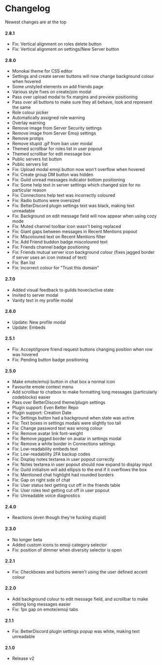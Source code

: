 # Changelog
Newest changes are at the top

#### 2.8.1
* Fix: Vertical alignment on roles delete button
* Fix: Vertical alignment on settings/New Server button

#### 2.8.0
* Monokai theme for CSS editor
* Settings and create server buttons will now change background colour when hovered
* Some unstyled elements on add friends page
* Various style fixes on create/join modal
* Pass over upload modal to fix margins and preview positioning
* Pass over all buttons to make sure they all behave, look and represent the same
* Role colour picker
* Automatically assigned role warning
* Overlay warning
* Remove image from Server Security settings
* Remove image from Server Emoji settings
* Remove protips
* Remove stupid .gif from ban user modal
* Themed scrollbar for roles list in user popout
* Themed scrollbar for edit message box
* Public servers list button
* Public servers list
* Fix: Upload modal emoji button now won't overflow when hovered
* Fix: Create group DM button was hidden
* Fix: Guild unread messages indicator bottom positioning
* Fix: Some help text in server settings which changed size for no particular reason
* Fix: Connections help text was incorrectly coloured
* Fix: Radio buttons were oversized
* Fix: BetterDiscord plugin settings text was black, making text unreadable
* Fix: Background on edit message field will now appear when using cozy mode
* Fix: Muted channel toolbar icon wasn't being replaced
* Fix: Giant gaps between messages in Recent Mentions popout
* Fix: Miscoloured text on Recent Mentions filter
* Fix: Add Friend buddon badge miscoloured text
* Fix: Friends channel badge positioning
* Fix: Friends mutual server icon background colour (fixes jagged border if server uses an icon instead of text)
* Fix: Ban list
* Fix: Incorrect colour for "Trust this domain"

#### 2.7.0
* Added visual feedback to guilds hover/active state
* Invited to server modal
* Vanity text in my profile modal

#### 2.6.0
* Update: New profile modal
* Update: Embeds

#### 2.5.1
* Fix: Accept/Ignore friend request buttons changing position when row was hovered
* Fix: Pending button badge positioning

#### 2.5.0
* Make emote/emoji button in chat box a normal icon
* Favourite emote context menu
* Add scrollbar to chatbox to make formatting long messages (particularly codeblocks) easier
* Pass over BetterDiscord theme/plugin settings
* Plugin support: Even Better Repo
* Plugin support: Creation Date
* Fix: Settings button had a background when state was active
* Fix: Text boxes in settings modals were slightly too tall
* Fix: Change password text was wrong colour
* Fix: Remove avatar link font-weight
* Fix: Remove jagged border on avatar in settings modal
* Fix: Remove a white border in Connections settings
* Fix: Low-readability embeds text
* Fix: Low-readability 2FA backup codes
* Fix: Display notes textarea in user popout correctly
* Fix: Notes textarea in user popout should now expand to display input
* Fix: Guild initialism will add ellipsis to the end if it overflows the box
* Fix: Mentioned chat highlight had rounded borders
* Fix: Gap on right side of chat
* Fix: User status text getting cut off in the friends table
* Fix: User roles text getting cut off in user popout
* Fix: Unreadable voice diagnostics

#### 2.4.0
* Reactions (even though they're fucking stupid)

#### 2.3.0
* No longer beta
* Added custom icons to emoji category selector
* Fix: position of dimmer when diversity selector is open

#### 2.2.1
* Fix: Checkboxes and buttons weren't using the user defined accent colour

#### 2.2.0
* Add background colour to edit message field, and scrollbar to make editing long messages easier
* Fix: 1px gap on emote/emoji tabs

#### 2.1.1
* Fix: BetterDiscord plugin settings popup was white, making text unreadable

#### 2.1.0
* Release v2